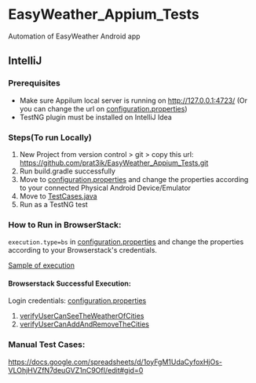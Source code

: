# EasyWeather_Appium_Tests
Automation of EasyWeather Android app


## IntelliJ
### Prerequisites
- Make sure Appilum local server is running on http://127.0.0.1:4723/ (Or you can change the url on [configuration.properties](https://github.com/prat3ik/EasyWeather_Appium_Tests/blob/master/src/test/resources/configuration.properties))
- TestNG plugin must be installed on IntelliJ Idea

### Steps(To run Locally)
1. New Project from version control > git > copy this url: https://github.com/prat3ik/EasyWeather_Appium_Tests.git
2. Run build.gradle successfully
3. Move to [configuration.properties](https://github.com/prat3ik/EasyWeather_Appium_Tests/blob/master/src/test/resources/configuration.properties) and change the properties according to your connected Physical Android Device/Emulator
3. Move to [TestCases.java](https://github.com/prat3ik/EasyWeather_Appium_Tests/blob/master/src/test/java/testcases/TestCases.java)
4. Run as a TestNG test

### How to Run in BrowserStack:
`execution.type=bs` in [configuration.properties](https://github.com/prat3ik/EasyWeather_Appium_Tests/blob/master/src/test/resources/configuration.properties) and change the properties according to your Browserstack's credentials.

[Sample of execution](https://drive.google.com/open?id=1GHQz2p6o0nejflo-PRB7UAMkAaXgzarK)

#### Browserstack Successful Execution:
Login credentials: [configuration.properties](https://github.com/prat3ik/EasyWeather_Appium_Tests/blob/master/src/test/resources/configuration.properties)
1) [verifyUserCanSeeTheWeatherOfCities](https://app-automate.browserstack.com/builds/bb4e176491c203a36128a025681b9ca6efb7df14/sessions/ddd3108dacf6dbf32cb38ed8eb95eb63fd4674b7#automate_button)
2) [verifyUserCanAddAndRemoveTheCities](https://app-automate.browserstack.com/builds/bb4e176491c203a36128a025681b9ca6efb7df14/sessions/8e196667c8e7c24a633325239158596eab753cdc#automate_button)

### Manual Test Cases: 
https://docs.google.com/spreadsheets/d/1oyFgM1UdaCyfoxHjOs-VLOhjHVZfN7deuGVZ1nC9OfI/edit#gid=0
